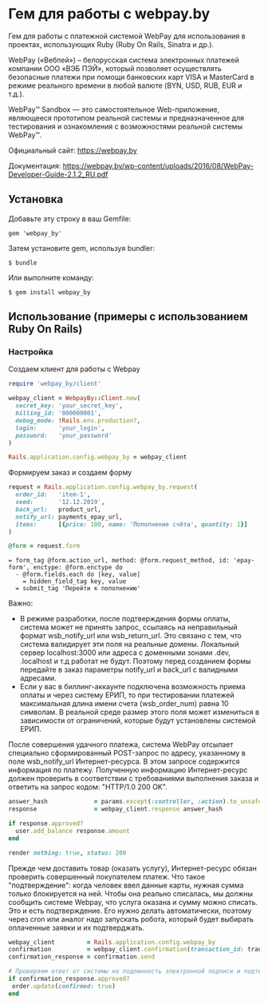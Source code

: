 # Гем для работы с webpay.by

Гем для работы с платежной системой WebPay для использования в проектах, использующих Ruby (Ruby On Rails, Sinatra и др.).

WebPay («Вебпей») – белорусская система электронных платежей компании ООО «ВЭБ ПЭЙ», 
который позволяет осуществлять безопасные платежи при помощи банковских карт VISA и MasterCard 
в режиме реального времени в любой валюте (BYN, USD, RUB, EUR и т.д.).

WebPay™ Sandbox — это самостоятельное Web-приложение, являющееся прототипом реальной системы и предназначенное для  
тестирования и ознакомления с возможностями реальной системы WebPay™.

Официальный сайт: https://webpay.by

Документация: https://webpay.by/wp-content/uploads/2016/08/WebPay-Developer-Guide-2.1.2_RU.pdf

## Установка

Добавьте эту строку в ваш Gemfile:

    gem 'webpay_by'

Затем установите gem, используя bundler:

    $ bundle

Или выполните команду:

    $ gem install webpay_by

## Использование (примеры с использованием Ruby On Rails)

### Настройка

Создаем клиент для работы с Webpay

```ruby
require 'webpay_by/client'

webpay_client = WebpayBy::Client.new(
  secret_key: 'your_secret_key',
  billing_id: '000000001',
  debug_mode: !Rails.env.production?,
  login:      'your_login',
  password:   'your_password'
)

Rails.application.config.webpay_by = webpay_client
```

Формируем заказ и создаем форму

```ruby
request = Rails.application.config.webpay_by.request(
  order_id:   'item-1',
  seed:       '12.12.2019',
  back_url:   product_url,
  notify_url: payments_epay_url,
  items:      [{price: 100, name: 'Пополнение счёта', quantity: 1}]
)

@form = request.form

```
```slim
= form_tag @form.action_url, method: @form.request_method, id: 'epay-form', enctype: @form.enctype do
  - @form.fields.each do |key, value|
    = hidden_field_tag key, value
  = submit_tag 'Перейти к пополнению'
```
Важно: 
- В режиме разработки, после подтверждения формы оплаты, система может не принять запрос, ссылаясь на неправильный формат wsb_notify_url или wsb_return_url. 
Это связано с тем, что система валидирует эти поля на реальные домены. 
Локальный сервер localhost:3000 или адреса с доменными зонами .dev, .localhost и т.д работат не будут.
Поэтому перед созданием формы передайте в заказ параметры notify_url и back_url c валидными адресами.
- Если у вас в биллинг-аккаунте подключена возможность приема оплаты и через систему ЕРИП,
то при тестировании платежей  максимальная длина имени счета (wsb_order_num) равна 10 символам.
В реальной среде размер этого поля может измениться в зависимости от ограничений, которые будут установлены системой ЕРИП.

После совершения удачного платежа, система WebPay отсылает специально сформированный POST-запрос по адресу,
указанному в поле wsb_notify_url Интернет-ресурса. В этом запросе содержится информация по платежу.
Полученную информацию Интернет-ресурс должен проверить в соответствии с требованиями выполнения заказа
и ответить на запрос кодом: "HTTP/1.0 200 OK".

       
```ruby
answer_hash             = params.except(:controller, :action).to_unsafe_h.symbolize_keys
response                = webpay_client.response answer_hash

if response.approved?
  user.add_balance response.amount
end

render nothing: true, status: 200
``` 

Прежде чем доставить товар (оказать услугу), Интернет-ресурс обязан проверить совершенный покупателем платеж.
Что такое "подтверждение": когда человек ввел данные карты, нужная сумма только блокируется на ней. Чтобы она
реально списалась, мы должны сообщить системе Webpay, что услуга оказана и сумму можно списать. Это и есть подтверждение.
Его нужно делать автоматически, поэтому через cron или аналог надо запускать робота, который будет выбирать
оплаченные заявки и их подтверджать. 

```ruby
webpay_client         = Rails.application.config.webpay_by
confirmation          = webpay_client.confirmation(transaction_id: transaction_id)
confirmation_response = confirmation.send

# Проверяем ответ от системы на подлинность электронной подписи и подтверждения об оплате
if confirmation_response.approved?
 order.update(confirmed: true)
end
``` 